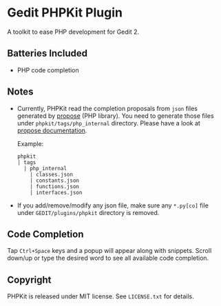 # Gedit PHPKit Plugin

A toolkit to ease PHP development for Gedit 2.

## Batteries Included

* PHP code completion

## Notes

*   Currently, PHPKit read the completion proposals from `json` files generated by [propose](https://github.com/iromli/propose) (PHP library). You need to generate those files under `phpkit/tags/php_internal` directory. Please have a look at [propose documentation](https://github.com/iromli/propose/blob/master/README.mdown).

    Example:

        phpkit
        | tags
          | php_internal
            | classes.json
            | constants.json
            | functions.json
            | interfaces.json

*   If you add/remove/modify any json file, make sure any `*.py[co]` file under `GEDIT/plugins/phpkit` directory is removed.  

## Code Completion

Tap `Ctrl+Space` keys and a popup will appear along with snippets. Scroll down/up or type the desired word to see all available code completion.

## Copyright

PHPKit is released under MIT license. See `LICENSE.txt` for details.
